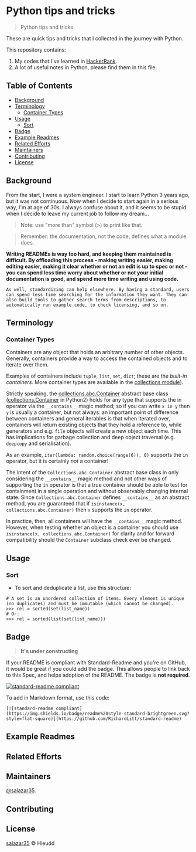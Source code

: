 # Python tips and tricks

> Python tips and tricks

These are quick tips and tricks that I collected in the journey with Python.

This repository contains:

1. My codes that I've learned in [HackerRank](https://www.hackerrank.com).
2. A lot of useful notes in Python, please find them in this file.



## Table of Contents

- [Background](#background)
- [Terminology](#terminology)
	- [Container Types](#container-types)
- [Usage](#usage)
	- [Sort](#sort)
- [Badge](#badge)
- [Example Readmes](#example-readmes)
- [Related Efforts](#related-efforts)
- [Maintainers](#maintainers)
- [Contributing](#contributing)
- [License](#license)

## Background

From the start, I were a system engineer. I start to learn Python 3 years ago, but it was not continuous. Now when I decide to start again in a serious way, I'm at age of 30s. I always confuse about it, and it seems to be stupid when I decide to leave my current job to follow my dream...

> Note: use "more than" symbol (>) to print like that.

> Remember: the documentation, not the code, defines what a module does.


**Writing READMEs is way too hard, and keeping them maintained is difficult. By offloading this process - making writing easier, making editing easier, making it clear whether or not an edit is up to spec or not - you can spend less time worry about whether or not your initial documentation is good, and spend more time writing and using code.**

`As well, standardizing can help elsewhere. By having a standard, users can spend less time searching for the information they want. They can also build tools to gather search terms from descriptions, to automatically run example code, to check licensing, and so on.`

## Terminology

### Container Types

Containers are any object that holds an arbitrary number of other objects. Generally, containers provide a way to access the contained objects and to iterate over them.

Examples of containers include `tuple`, `list`, `set`, `dict`; these are the *built-in containers*. More container types are available in the [collections module](http://docs.python.org/dev/library/collections.html#module-collections)].

Strictly speaking, the [collections.abc.Container](http://docs.python.org/dev/library/collections.abc.html#collections.abc.Container) abstract base class ([collections.Container](http://docs.python.org/library/collections.html#collections.Container) in Python2) holds for any type that supports the in operator via the `__contains__` magic method; so if you can write `x in y` then `y` is usually a container, but not always: an important point of difference between containers and general iterables is that when iterated over, containers will return existing objects that they hold a reference to, while generators and e.g. `file` objects will create a new object each time. This has implications for garbage collection and deep object traversal (e.g. `deepcopy` and serialisation).

As an example, `iter(lambda: random.choice(range(6)), 0)` supports the `in` operator, but it is certainly _not_ a container!

The intent of the `Collections.abc.Container` abstract base class in only considering the `__contains__` magic method and not other ways of supporting the `in` operator is that a true container should be able to test for containment in a single operation and without observably changing internal state. Since `Collections.abc.Container` defines `__contains__` as an abstract method, you are guaranteed that if `isinstance(x, collections.abc.Container)` then `x` supports the `in` operator.

In practice, then, all containers will have the `__contains__` magic method. However, when testing whether an object is a container you should use `isinstance(x, collections.abc.Container)` for clarity and for forward compatibility should the `Container` subclass check ever be changed.

## Usage

### Sort

- To sort and deduplicate a list, use this structure:
```
# A set is an unordered collection of items. Every element is unique (no duplicates) and must be immutable (which cannot be changed).
>>> rel = sorted(set(list_name))
# Or:
>>> rel = sorted(list(set(list_name)))
```

## Badge

> **It's under constructing**

If your README is compliant with Standard-Readme and you're on GitHub, it would be great if you could add the badge. This allows people to link back to this Spec, and helps adoption of the README. The badge is **not required**.

[![standard-readme compliant](https://img.shields.io/badge/readme%20style-standard-brightgreen.svg?style=flat-square)](https://github.com/RichardLitt/standard-readme)

To add in Markdown format, use this code:

```
[![standard-readme compliant](https://img.shields.io/badge/readme%20style-standard-brightgreen.svg?style=flat-square)](https://github.com/RichardLitt/standard-readme)
```

## Example Readmes

## Related Efforts

## Maintainers

[@salazar35](https://github.com/salazar35).

## Contributing

## License

[salazar35](LICENSE) © Hieudd

